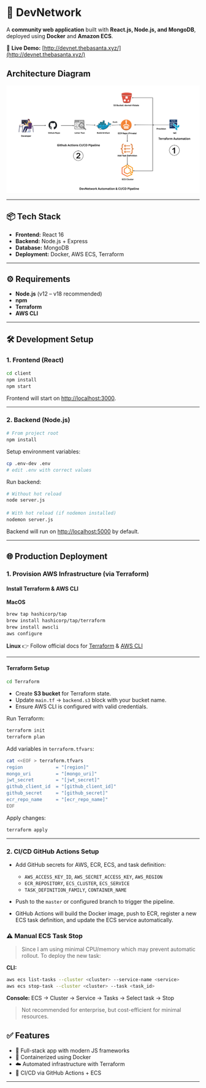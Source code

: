 # 🚀 DevNetwork

A **community web application** built with **React.js, Node.js, and MongoDB**, deployed using **Docker** and **Amazon ECS**.

🔗 **Live Demo:** [http://devnet.thebasanta.xyz/](http://devnet.thebasanta.xyz/)

## Architecture Diagram
![Alt text](/static/devnet-diagram.png)

---

## 📦 Tech Stack

* **Frontend:** React 16
* **Backend:** Node.js + Express
* **Database:** MongoDB
* **Deployment:** Docker, AWS ECS, Terraform

---

## ⚙️ Requirements

* **Node.js** (v12 – v18 recommended)
* **npm**
* **Terraform**
* **AWS CLI**

---

## 🛠️ Development Setup

### 1. Frontend (React)

```bash
cd client
npm install
npm start
```

Frontend will start on [http://localhost:3000](http://localhost:3000).

---

### 2. Backend (Node.js)

```bash
# From project root
npm install
```

Setup environment variables:

```bash
cp .env-dev .env
# edit .env with correct values
```

Run backend:

```bash
# Without hot reload
node server.js

# With hot reload (if nodemon installed)
nodemon server.js
```

Backend will run on [http://localhost:5000](http://localhost:5000) by default.

---

## 🌐 Production Deployment

### 1. Provision AWS Infrastructure (via Terraform)

#### Install Terraform & AWS CLI

**MacOS**

```bash
brew tap hashicorp/tap
brew install hashicorp/tap/terraform
brew install awscli
aws configure
```

**Linux**
👉 Follow official docs for [Terraform](https://developer.hashicorp.com/terraform/downloads) & [AWS CLI](https://docs.aws.amazon.com/cli/latest/userguide/getting-started-install.html)

---

#### Terraform Setup

```bash
cd Terraform
```

* Create **S3 bucket** for Terraform state.
* Update `main.tf` → `backend.s3` block with your bucket name.
* Ensure AWS CLI is configured with valid credentials.

Run Terraform:

```bash
terraform init
terraform plan
```

Add variables in `terraform.tfvars`:

```sh
cat <<EOF > terraform.tfvars
region            = "[region]"
mongo_uri         = "[mongo_uri]"
jwt_secret        = "[jwt_secret]"
github_client_id  = "[github_client_id]"
github_secret     = "[github_secret]"
ecr_repo_name     = "[ecr_repo_name]"
EOF
```

Apply changes:

```bash
terraform apply
```

---

### 2. CI/CD GitHub Actions Setup
* Add GitHub secrets for AWS, ECR, ECS, and task definition:

  * `AWS_ACCESS_KEY_ID`, `AWS_SECRET_ACCESS_KEY`, `AWS_REGION`
  * `ECR_REPOSITORY`, `ECS_CLUSTER`, `ECS_SERVICE`
  * `TASK_DEFINITION_FAMILY`, `CONTAINER_NAME`
* Push to the `master` or configured branch to trigger the pipeline.
* GitHub Actions will build the Docker image, push to ECR, register a new ECS task definition, and update the ECS service automatically.

### ⚠️ Manual ECS Task Stop

> Since I am using minimal CPU/memory which may prevent automatic rollout. To deploy the new task:

**CLI:**

```bash
aws ecs list-tasks --cluster <cluster> --service-name <service>
aws ecs stop-task --cluster <cluster> --task <task_id>
```

**Console:** ECS → Cluster → Service → Tasks → Select task → Stop

> Not recommended for enterprise, but cost-efficient for minimal resources.


## ✅ Features

* 📡 Full-stack app with modern JS frameworks
* 🐳 Containerized using Docker
* ☁️ Automated infrastructure with Terraform
* 🔄 CI/CD via GitHub Actions + ECS

---
